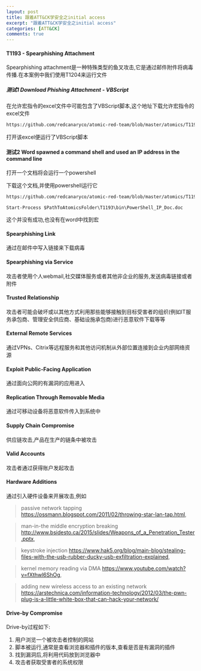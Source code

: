 ```yaml
---
layout: post
title: 跟着ATT&CK学安全之initial access
excerpt: "跟着ATT&CK学安全之initial access"
categories: [ATT&CK]
comments: true
---
```

#### T1193 - Spearphishing Attachment
Spearphishing attachment是一种特殊类型的鱼叉攻击,它是通过邮件附件将病毒传播.在本案例中我们使用T1204来运行文件
##### 测试1 Download Phishing Attachment - VBScript
在允许宏指令的excel文件中可能包含了VBScript脚本,这个地址下载允许宏指令的excel文件
```bash
https://github.com/redcanaryco/atomic-red-team/blob/master/atomics/T1193/bin/PhishingAttachment.xlsm
```
打开该excel便运行了VBScript脚本
#### 测试2 Word spawned a command shell and used an IP address in the command line
打开一个文档将会运行一个powershell

下载这个文档,并使用powershell运行它
```bash
https://github.com/redcanaryco/atomic-red-team/blob/master/atomics/T1193/bin/PowerShell_IP_Doc.doc
```
```
Start-Process $PathToAtomicsFolder\T1193\bin\PowerShell_IP_Doc.doc
```
这个并没有成功,也没有在word中找到宏
#### Spearphishing Link 
通过在邮件中写入链接来下载病毒
#### Spearphishing via Service
攻击者使用个人webmail,社交媒体服务或者其他非企业的服务,发送病毒链接或者附件
#### Trusted Relationship
攻击者可能会破坏或以其他方式利用那些能够接触到目标受害者的组织(例如IT服务承包商、管理安全供应商、基础设施承包商)进行恶意软件下载等等
#### External Remote Services 
通过VPNs、Citrix等远程服务和其他访问机制从外部位置连接到企业内部网络资源
#### Exploit Public-Facing Application 
通过面向公网的有漏洞的应用进入
#### Replication Through Removable Media
通过可移动设备将恶意软件传入到系统中
#### Supply Chain Compromise
供应链攻击,产品在生产的链条中被攻击
#### Valid Accounts
攻击者通过获得账户发起攻击
#### Hardware Additions
通过引入硬件设备来开展攻击,例如

> passive network tapping https://ossmann.blogspot.com/2011/02/throwing-star-lan-tap.html, 

> man-in-the middle encryption breaking http://www.bsidesto.ca/2015/slides/Weapons_of_a_Penetration_Tester.pptx, 

> keystroke injection https://www.hak5.org/blog/main-blog/stealing-files-with-the-usb-rubber-ducky-usb-exfiltration-explained, 

> kernel memory reading via DMA https://www.youtube.com/watch?v=fXthwl6ShOg, 

> adding new wireless access to an existing network https://arstechnica.com/information-technology/2012/03/the-pwn-plug-is-a-little-white-box-that-can-hack-your-network/

#### Drive-by Compromise
Drive-by过程如下:
1. 用户浏览一个被攻击者控制的网站
2. 脚本被运行,通常是查看浏览器和插件的版本,查看是否是有漏洞的插件
3. 找到漏洞后,将利用代码放到浏览器中
4. 攻击者获取受害者的系统权限